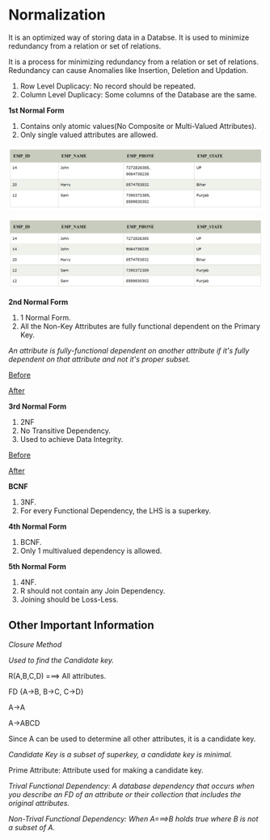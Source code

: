 # Normalization

It is an optimized way of storing data in a Databse. It is used to minimize redundancy from a relation or set of relations.

It is a process for minimizing redundancy from a relation or set of relations. Redundancy can cause Anomalies like Insertion, Deletion and Updation.

1. Row Level Duplicacy: No record should be repeated.
2. Column Level Duplicacy: Some columns of the Database are the same.

**1st Normal Form**

1. Contains only atomic values(No Composite or Multi-Valued Attributes).
2. Only single valued attributes are allowed.

![Before](.\Images\Before1NF.png)

![After](.\Images\After1NF.png)

**2nd Normal Form**

1. 1 Normal Form.
2. All the Non-Key Attributes are fully functional dependent on the Primary Key.

*An attribute is fully-functional dependent on another attribute if it's fully dependent on that attribute and not it's proper subset.*

[Before](.\Images\Before2NF.png)

[After](.\Images\After2NF.png)

**3rd Normal Form**

1. 2NF
2. No Transitive Dependency.
3. Used to achieve Data Integrity.

[Before](.\Images\Before3NF.png)

[After](.\Images\After3NF.png)

**BCNF**

1. 3NF.
2. For every Functional Dependency, the LHS is a superkey.

**4th Normal Form**

1. BCNF.
2. Only 1 multivalued dependency is allowed.

**5th Normal Form**

1. 4NF.
2. R should not contain any Join Dependency.
3. Joining should be Loss-Less.

## Other Important Information

*Closure Method*

*Used to find the Candidate key.*

R(A,B,C,D) ===> All attributes.

FD  {A->B, B->C, C->D}

A->A

A->ABCD

Since A can be used to determine all other attributes, it is a candidate key.

*Candidate Key is a subset of superkey, a candidate key is minimal.*

Prime Attribute: Attribute used for making a candidate key.

*Trival Functional Dependency: A database dependency that occurs when you describe an FD of an attribute or their collection that includes the original attributes.*

*Non-Trival Functional Dependency: When A===>B holds true where B is not a subset of A.*